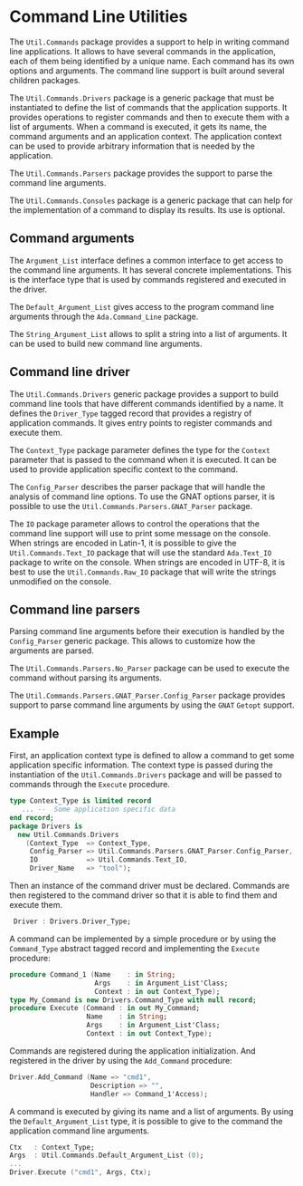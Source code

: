 # Command Line Utilities
The `Util.Commands` package provides a support to help in writing command line
applications.  It allows to have several commands in the application, each of them
being identified by a unique name.  Each command has its own options and arguments.
The command line support is built around several children packages.

The `Util.Commands.Drivers` package is a generic package that must be instantiated
to define the list of commands that the application supports.  It provides operations
to register commands and then to execute them with a list of arguments.  When a
command is executed, it gets its name, the command arguments and an application
context.  The application context can be used to provide arbitrary information that
is needed by the application.

The `Util.Commands.Parsers` package provides the support to parse the command
line arguments.

The `Util.Commands.Consoles` package is a generic package that can help for the
implementation of a command to display its results.  Its use is optional.

## Command arguments
The `Argument_List` interface defines a common interface to get access to the command
line arguments.  It has several concrete implementations.  This is the interface type
that is used by commands registered and executed in the driver.

The `Default_Argument_List` gives access to the program command line arguments through
the `Ada.Command_Line` package.

The `String_Argument_List` allows to split a string into a list of arguments.  It can
be used to build new command line arguments.

## Command line driver
The `Util.Commands.Drivers` generic package provides a support to build command line
tools that have different commands identified by a name.  It defines the `Driver_Type`
tagged record that provides a registry of application commands.  It gives entry points
to register commands and execute them.

The `Context_Type` package parameter defines the type for the `Context` parameter
that is passed to the command when it is executed.  It can be used to provide
application specific context to the command.

The `Config_Parser` describes the parser package that will handle the analysis of
command line options.  To use the GNAT options parser, it is possible to use the
`Util.Commands.Parsers.GNAT_Parser` package.

The `IO` package parameter allows to control the operations that the command line
support will use to print some message on the console.  When strings are encoded
in Latin-1, it is possible to give the `Util.Commands.Text_IO` package that will
use the standard `Ada.Text_IO` package to write on the console.  When strings are
encoded in UTF-8, it is best to use the `Util.Commands.Raw_IO` package that will
write the strings unmodified on the console.

## Command line parsers
Parsing command line arguments before their execution is handled by the
`Config_Parser` generic package.  This allows to customize how the arguments are
parsed.

The `Util.Commands.Parsers.No_Parser` package can be used to execute the command
without parsing its arguments.

The `Util.Commands.Parsers.GNAT_Parser.Config_Parser` package provides support to
parse command line arguments by using the `GNAT` `Getopt` support.

## Example
First, an application context type is defined to allow a command to get some application
specific information.  The context type is passed during the instantiation of the
`Util.Commands.Drivers` package and will be passed to commands through the `Execute`
procedure.

```Ada
type Context_Type is limited record
   ... --  Some application specific data
end record;
package Drivers is
  new Util.Commands.Drivers
    (Context_Type  => Context_Type,
     Config_Parser => Util.Commands.Parsers.GNAT_Parser.Config_Parser,
     IO            => Util.Commands.Text_IO,
     Driver_Name   => "tool");

```

Then an instance of the command driver must be declared.  Commands are then registered
to the command driver so that it is able to find them and execute them.

```Ada
 Driver : Drivers.Driver_Type;
```

A command can be implemented by a simple procedure or by using the `Command_Type`
abstract tagged record and implementing the `Execute` procedure:

```Ada
procedure Command_1 (Name    : in String;
                     Args    : in Argument_List'Class;
                     Context : in out Context_Type);
type My_Command is new Drivers.Command_Type with null record;
procedure Execute (Command : in out My_Command;
                   Name    : in String;
                   Args    : in Argument_List'Class;
                   Context : in out Context_Type);

```

Commands are registered during the application initialization.
And registered in the driver by using the `Add_Command` procedure:

```Ada
Driver.Add_Command (Name => "cmd1",
                    Description => "",
                    Handler => Command_1'Access);
```

A command is executed by giving its name and a list of arguments.  By using the
`Default_Argument_List` type, it is possible to give to the command the application
command line arguments.

```Ada
Ctx   : Context_Type;
Args  : Util.Commands.Default_Argument_List (0);
...
Driver.Execute ("cmd1", Args, Ctx);
```

